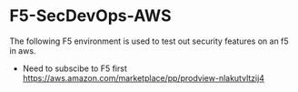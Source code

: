 # F5-SecDevOps-AWS
The following F5 environment is used to test out security features on an f5 in aws.


* Need to subscibe to F5 first https://aws.amazon.com/marketplace/pp/prodview-nlakutvltzij4
